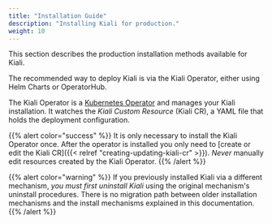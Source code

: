 ```yaml
---
title: "Installation Guide"
description: "Installing Kiali for production."
weight: 10
---
```


This section describes the production installation methods available for Kiali.

The recommended way to deploy Kiali is via the Kiali Operator, either using Helm Charts or OperatorHub.

The Kiali Operator is a [Kubernetes Operator](https://kubernetes.io/docs/concepts/extend-kubernetes/operator/)
and manages your Kiali installation. It watches the _Kiali Custom Resource_
(Kiali CR), a YAML file that holds the deployment configuration.

{{% alert color="success" %}}
It is only necessary to install the Kiali Operator once. After the
operator is installed you only need to [create or edit the Kiali CR]({{< relref "creating-updating-kiali-cr" >}}). *Never* manually
edit resources created by the Kiali Operator.
{{% /alert %}}

{{% alert color="warning" %}}
If you previously installed Kiali via a different mechanism, *you
must first uninstall Kiali* using the original mechanism's uninstall procedures.
There is no migration path between older installation mechanisms and the
install mechanisms explained in this documentation.
{{% /alert %}}

